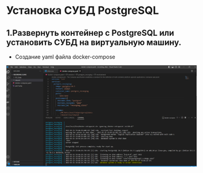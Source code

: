 # Установка СУБД PostgreSQL

## 1.Развернуть контейнер с PostgreSQL или установить СУБД на виртуальную машину.

- Cоздание yaml файла docker-compose

![Рис 1](https://github.com/khommy/otus_database/blob/main/6_Внутренняя%20архитектура%20СУБД%20PostgreSQL/image/step1.png)